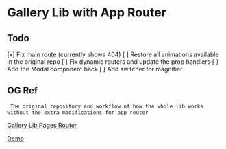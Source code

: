 # Gallery Lib with App Router

## Todo

[x] Fix main route (currently shows 404)
[ ] Restore all animations available in the original repo
[ ] Fix dynamic routers and update the prop handlers
[ ] Add the Modal component back
[ ] Add switcher for magnifier

## OG Ref

` The original repository and workflow of how the whole lib works without the extra modifications for app router`

[Gallery Lib Pages Router](https://github.com/Remote-Roofing/gallery-lib)

[Demo](https://magnify-gallery-lib.vercel.app/)
